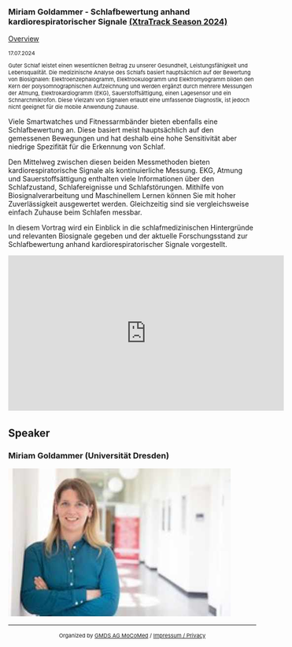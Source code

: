 ### Miriam Goldammer - Schlafbewertung anhand kardiorespiratorischer Signale [(XtraTrack Season 2024)](XtraTracksOverview)

[Overview](XtraTracksOverview)

<p style="font-size:11px">17.07.2024 </p>

<p style="font-size:11px">Guter Schlaf leistet einen wesentlichen Beitrag zu unserer Gesundheit, Leistungsfähigkeit und Lebensqualität. Die medizinische Analyse des Schlafs basiert hauptsächlich auf der Bewertung von Biosignalen: Elektroenzephalogramm, Elektrookulogramm und Elektromyogramm bilden den Kern der polysomnographischen Aufzeichnung und werden ergänzt durch mehrere Messungen der Atmung, Elektrokardiogramm (EKG), Sauerstoffsättigung, einen Lagesensor und ein Schnarchmikrofon. Diese Vielzahl von Signalen erlaubt eine umfassende Diagnostik, ist jedoch nicht geeignet für die mobile Anwendung Zuhause.

Viele Smartwatches und Fitnessarmbänder bieten ebenfalls eine Schlafbewertung an. Diese basiert meist hauptsächlich auf den gemessenen Bewegungen und hat deshalb eine hohe Sensitivität aber niedrige Spezifität für die Erkennung von Schlaf.

Den Mittelweg zwischen diesen beiden Messmethoden bieten kardiorespiratorische Signale als kontinuierliche Messung. EKG, Atmung und Sauerstoffsättigung enthalten viele Informationen über den Schlafzustand, Schlafereignisse und Schlafstörungen. Mithilfe von Biosignalverarbeitung und Maschinellem Lernen können Sie mit hoher Zuverlässigkeit ausgewertet werden. Gleichzeitig sind sie vergleichsweise einfach Zuhause beim Schlafen messbar.

In diesem Vortrag wird ein Einblick in die schlafmedizinischen Hintergründe und relevanten Biosignale gegeben und der aktuelle Forschungsstand zur Schlafbewertung anhand kardiorespiratorischer Signale vorgestellt.</p>

<!-- Once the Video is recorded -->
<center> <iframe width="560" height="315" src="https://www.youtube.com/embed/VZa_IFIZV3E?si=Fb5EOuz77xwPhgkB" title="YouTube video player" frameborder="0" allow="accelerometer; autoplay; clipboard-write; encrypted-media; gyroscope; picture-in-picture; web-share" referrerpolicy="strict-origin-when-cross-origin" allowfullscreen></iframe></center>

<!-- [Register now](/2024/XtraTrackOverview) to secure your spot in the lectures and receive a calendar invitation including the access link.-->

<!-- [Join Us Life](/2024/XtraTrackOverview) to secure your spot in the lectures and receive a calendar invitation including the access link.-->

## Speaker

### Miriam Goldammer (Universität Dresden)
<img src="/images/2024/csm_MiriamGoldammer_8ffa2b1b2a.jpg?raw=true"/>


---
<center><p style="font-size:11px">Organized by <a href="http://mocomed.de">GMDS AG MoCoMed</a> / <a href="/imprint">Impressum / Privacy</a></p></center>